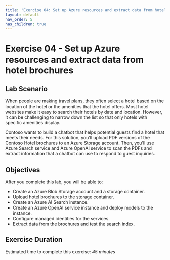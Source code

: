 ```yaml
---
title: 'Exercise 04: Set up Azure resources and extract data from hotel brochures'
layout: default
nav_order: 5
has_children: true
---
```



# Exercise 04 - Set up Azure resources and extract data from hotel brochures

## Lab Scenario

When people are making travel plans, they often select a hotel based on the location of the hotel or the amenities that the hotel offers. Most hotel websites make it easy to search their hotels by date and location. However, it can be challenging to narrow down the list so that only hotels with specific amenities display.

Contoso wants to build a chatbot that helps potential guests find a hotel that meets their needs. For this solution, you’ll upload PDF versions of the Contoso Hotel brochures to an Azure Storage account. Then, you’ll use Azure Search service and Azure OpenAI service to scan the PDFs and extract information that a chatbot can use to respond to guest inquiries.

## Objectives

After you complete this lab, you will be able to:

- Create an Azure Blob Storage account and a storage container.
- Upload hotel brochures to the storage container.
- Create an Azure AI Search instance.
- Create an Azure OpenAI service instance and deploy models to the instance.
- Configure managed identities for the services.
- Extract data from the brochures and test the search index.


## Exercise Duration

Estimated time to complete this exercise: *45 minutes*
